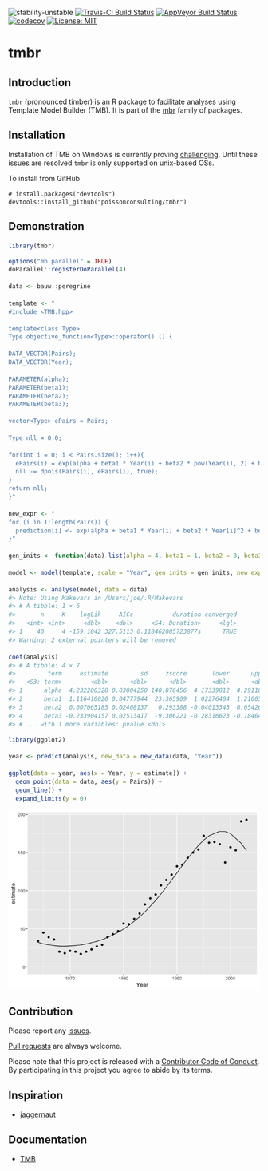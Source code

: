 
<!-- README.md is generated from README.Rmd. Please edit that file -->
![stability-unstable](https://img.shields.io/badge/stability-unstable-yellow.svg) [![Travis-CI Build Status](https://travis-ci.org/poissonconsulting/tmbr.svg?branch=master)](https://travis-ci.org/poissonconsulting/tmbr) [![AppVeyor Build Status](https://ci.appveyor.com/api/projects/status/github/poissonconsulting/tmbr?branch=master&svg=true)](https://ci.appveyor.com/project/poissonconsulting/tmbr) [![codecov](https://codecov.io/gh/poissonconsulting/tmbr/branch/master/graph/badge.svg)](https://codecov.io/gh/poissonconsulting/tmbr) [![License: MIT](https://img.shields.io/badge/License-MIT-blue.svg)](https://opensource.org/licenses/MIT)

tmbr
====

Introduction
------------

`tmbr` (pronounced timber) is an R package to facilitate analyses using Template Model Builder (TMB). It is part of the [mbr](https://github.com/poissonconsulting/mbr) family of packages.

Installation
------------

Installation of TMB on Windows is currently proving [challenging](https://github.com/James-Thorson/2016_Spatio-temporal_models/issues/7). Until these issues are resolved `tmbr` is only supported on unix-based OSs.

To install from GitHub

    # install.packages("devtools")
    devtools::install_github("poissonconsulting/tmbr")

Demonstration
-------------

``` r
library(tmbr)
```

``` r
options("mb.parallel" = TRUE)
doParallel::registerDoParallel(4)

data <- bauw::peregrine

template <- "
#include <TMB.hpp>

template<class Type>
Type objective_function<Type>::operator() () {

DATA_VECTOR(Pairs);
DATA_VECTOR(Year);

PARAMETER(alpha);
PARAMETER(beta1);
PARAMETER(beta2);
PARAMETER(beta3);

vector<Type> ePairs = Pairs;

Type nll = 0.0;

for(int i = 0; i < Pairs.size(); i++){
  ePairs(i) = exp(alpha + beta1 * Year(i) + beta2 * pow(Year(i), 2) + beta3 * pow(Year(i), 3));
  nll -= dpois(Pairs(i), ePairs(i), true);
}
return nll;
}"

new_expr <- "
for (i in 1:length(Pairs)) {
  prediction[i] <- exp(alpha + beta1 * Year[i] + beta2 * Year[i]^2 + beta3 * Year[i]^3)
}"

gen_inits <- function(data) list(alpha = 4, beta1 = 1, beta2 = 0, beta3 = 0)

model <- model(template, scale = "Year", gen_inits = gen_inits, new_expr = new_expr)

analysis <- analyse(model, data = data)
#> Note: Using Makevars in /Users/joe/.R/Makevars 
#> # A tibble: 1 × 6
#>       n     K    logLik     AICc           duration converged
#>   <int> <int>     <dbl>    <dbl>     <S4: Duration>     <lgl>
#> 1    40     4 -159.1842 327.5113 0.118462085723877s      TRUE
#> Warning: 2 external pointers will be removed

coef(analysis)
#> # A tibble: 4 × 7
#>         term     estimate         sd     zscore       lower      upper
#>   <S3: term>        <dbl>      <dbl>      <dbl>       <dbl>      <dbl>
#> 1      alpha  4.232280328 0.03004250 140.876456  4.17339812  4.2911625
#> 2      beta1  1.116410020 0.04777944  23.365909  1.02276404  1.2100560
#> 3      beta2  0.007065185 0.02408137   0.293388 -0.04013343  0.0542638
#> 4      beta3 -0.233904157 0.02513417  -9.306221 -0.28316623 -0.1846421
#> # ... with 1 more variables: pvalue <dbl>
```

``` r
library(ggplot2)

year <- predict(analysis, new_data = new_data(data, "Year"))

ggplot(data = year, aes(x = Year, y = estimate)) +
  geom_point(data = data, aes(y = Pairs)) +
  geom_line() +
  expand_limits(y = 0)
```

![](tools/README-unnamed-chunk-4-1.png)

Contribution
------------

Please report any [issues](https://github.com/poissonconsulting/tmbr/issues).

[Pull requests](https://github.com/poissonconsulting/tmbr/pulls) are always welcome.

Please note that this project is released with a [Contributor Code of Conduct](CONDUCT.md). By participating in this project you agree to abide by its terms.

Inspiration
-----------

-   [jaggernaut](https://github.com/poissonconsulting/jaggernaut)

Documentation
-------------

-   [TMB](https://github.com/kaskr/adcomp)
